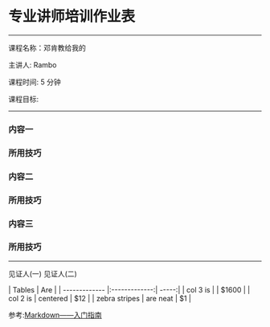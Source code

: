 # 专业讲师培训作业表
---

课程名称：邓肯教给我的

主讲人: Rambo  
 
课程时间: 5 分钟

课程目标:

---

### 内容一
### 所用技巧

### 内容二
### 所用技巧

### 内容三
### 所用技巧

---
见证人(一)
见证人(二)






| Tables        | Are            |
| ------------- |:-------------:| -----:|
| col 3 is      |               | $1600 |
| col 2 is      | centered      |   $12 |
| zebra stripes | are neat      |    $1 |
  
参考:[Markdown——入门指南](http://www.jianshu.com/p/1e402922ee32/)


